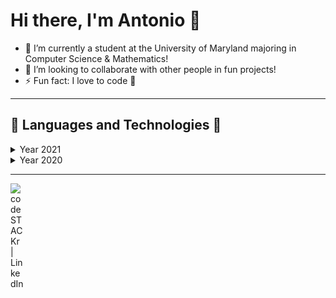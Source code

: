 # Hi there, I'm Antonio 👋

- 🔭 I’m currently a student at the University of Maryland majoring in Computer Science & Mathematics!
- 👯 I’m looking to collaborate with other people in fun projects!
- ⚡ Fun fact: I love to code 🤣

---

## 📕 Languages and Technologies 📕

<details>

<summary>Year 2021</summary>

<h4 style>Languages</h4>

<div style="display: flex;">

<img alt="Python" src="python.png" width="60" height="60" />
<img alt="JavaScript" src="javascript.png" width="60" height="60" />

</div>

<h4>Technologies</h4>

<div style="display: flex;">

<img alt="Node.js" src="node-js-new.png" width="60" height="60" />
<img  alt="React"  src="react.png" width="60" height="60" />
<img alt="Redux" src="redux.png" width="60" height="60" />
<img alt="MongoDB" src="mongo.png" width="60" height="60" />
<img alt="Git" src="git.png" width="60" height="60" />
</div>

<h4>Tools & Other</h4>

<div style="display: flex;">

<img alt="Visual Studio Code"  src="visual-studio-code.png" width="60" height="60" />
<img alt="GitHub" src="github.png" width="60" height="60" />
<img alt="Postman" src="postman.png" width="60" height="60" />

</div>

</details>

<details>

<summary>Year 2020</summary>

<h4 style>Languages</h4>

<div style="display: flex;">

<img alt="Java" src="java.png" width="60" height="60" /> 
<img alt="C" src="c.png" width="50" width="60" height="60" />
<img alt="Python" src="python.png" width="60" height="60" />
<img alt="JavaScript" src="javascript.png" width="60" height="60" />
<img alt="Ocaml" src="OCaml.png" width="60" height="60" />
<img alt="Ruby" src="ruby.png" width="60" height="60" />
<img alt="Rust" src="rust.png" width="60" height="60" />

</div>

<h4>Technologies</h4>

<div style="display: flex;">

<img alt="Node.js" src="node-js-new.png" width="60" height="60" />
<img  alt="React" src="react.png" width="60" height="60" />
<img alt="Redux" src="redux.png" width="60" height="60" />
<img alt="MongoDB" src="mongo.png" width="60" height="60" />
<img alt="SQLITE" src="sqlite.png" width="60" height="60" />
<img alt="Git" src="git.png" width="60" height="60" />
</div>

<h4>Tools & Other</h4>

<div style="display: flex;">

<img alt="Visual Studio Code" src="visual-studio-code.png" width="60" height="60" />
<img alt="GitHub" src="github.png" width="60" height="60" />
<img alt="Postman" src="postman.png" width="60" height="60" />

</div>

</details>

---

[<img align="left" alt="codeSTACKr | LinkedIn" width="22px" src="https://cdn.jsdelivr.net/npm/simple-icons@v3/icons/linkedin.svg" />][linkedin]

[linkedin]: https://www.linkedin.com/in/antonio-p-523127180/
